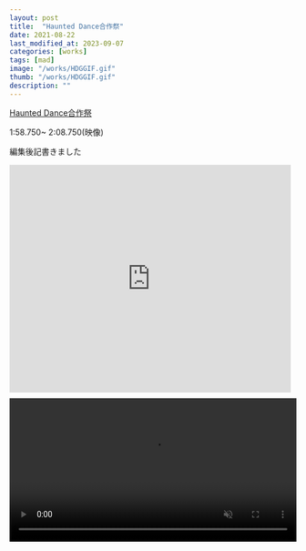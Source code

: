 ```yaml
---
layout: post
title:  "Haunted Dance合作祭"
date: 2021-08-22
last_modified_at: 2023-09-07
categories: [works]
tags: [mad]
image: "/works/HDGGIF.gif"
thumb: "/works/HDGGIF.gif"
description: ""
---
```


<script type="application/javascript" src="https://embed.nicovideo.jp/watch/sm39222955/script?w=640&h=360"></script><noscript><a href="https://www.nicovideo.jp/watch/sm39222955">Haunted Dance合作祭</a></noscript>

1:58.750~ 2:08.750(映像)

編集後記書きました

<iframe class="note-embed" src="https://note.com/embed/notes/n5ee6be6227d3" style="border: 0; display: block; max-width: 99%; width: 494px; padding: 0px; margin: 10px 0px; position: static; visibility: visible;" height="400"></iframe><script async src="https://note.com/scripts/embed.js" charset="utf-8"></script>


<video controls width="100%" autoplay loop muted="true" src="/works/HDG.mp4" type="video/mp4" >
 Sorry, your browser doesn't support embedded videos.
</video>